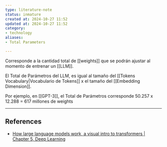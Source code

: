 ```yaml
---
type: literature-note
status: inmature
created at: 2024-10-27 11:52
updated at: 2024-10-27 11:52
category:
- technology
aliases: 
- Total Parameters

---
```


Corresponde a la cantidad total de [[weights]] que se podrán ajustar al momento de entrenar un [[LLM]]. 

El Total de Parámetros del LLM, es igual al tamaño del [[Tokens Vocabulary|Vocabulario de Tokens]] x el tamaño del [[Embedding Dimension]].

Por ejemplo, en [[GPT-3]], el Total de Parámetros corresponde 50.257 x 12.288 = 617 millones de weights

---
## References

 - [How large language models work, a visual intro to transformers | Chapter 5, Deep Learning](https://www.youtube.com/watch?v=wjZofJX0v4M)

